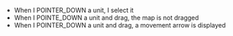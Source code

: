 - When I POINTER_DOWN a unit, I select it
- When I POINTE_DOWN a unit and drag, the map is not dragged
- When I POINTER_DOWN a unit and drag, a movement arrow is displayed

